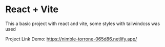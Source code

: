 # React + Vite

This a basic project with react and vite, some styles with tailwindcss was used

Project Link Demo: https://nimble-torrone-065d86.netlify.app/
